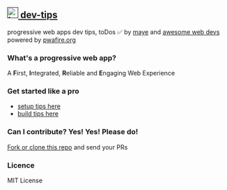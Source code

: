 
## [<img src="https://github.com/webmaxru/progressive-web-apps-logo/blob/master/pwalogo.svg" alt="loading logo" height="25"/> dev-tips]()

progressive web apps dev tips, toDos ✅ by [maye](https://maye.pwafire.org) and [awesome web devs]() powered by [pwafire.org](http://pwafire.org/)

### What's a progressive web app?

A **F**irst, **I**ntegrated, **R**eliable and **E**ngaging Web Experience

### Get started like a pro

   - [setup tips here](https://github.com/mayeedwin/pwadev-tips/tree/master/setup)
   - [build tips here](https://github.com/mayeedwin/pwadev-tips/tree/master/build)
   
### Can I contribute? Yes! Yes! Please do!

[Fork or clone this repo](https://github.com/mayeedwin/pwadev-tips/fork) and send your PRs

### Licence

MIT License

